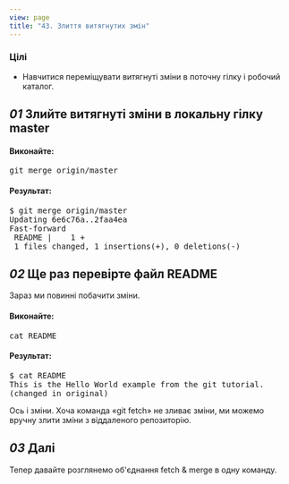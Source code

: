 ```yaml
---
view: page
title: "43. Злиття витягнутих змін"
---
```


<h3>Цілі</h3>

<ul><li>Навчитися переміщувати витягнуті зміни в поточну гілку і робочий каталог.</li></ul>

<h2><em>01</em> Злийте витягнуті зміни в локальну гілку master</h2>

<h4 class="h4-pre">Виконайте:</h4>

<pre class="instructions">git merge origin/master</pre>

<h4 class="h4-pre">Результат:</h4>

<pre class="sample">$ git merge origin/master
Updating 6e6c76a..2faa4ea
Fast-forward
 README |    1 +
 1 files changed, 1 insertions(+), 0 deletions(-)</pre>

<h2><em>02</em> Ще раз перевірте файл <span class="caps">README</span></h2>

<p>Зараз ми повинні побачити зміни.</p>

<h4 class="h4-pre">Виконайте:</h4>

<pre class="instructions">cat README</pre>

<h4 class="h4-pre">Результат:</h4>

<pre class="sample">$ cat README
This is the Hello World example from the git tutorial.
(changed in original)</pre>

<p>Ось і зміни. Хоча команда «git fetch» не зливає зміни, ми можемо вручну злити зміни з віддаленого репозиторію.</p>

<h2><em>03</em> Далі</h2>

<p>Тепер давайте розглянемо об'єднання fetch &amp; merge в одну команду.</p>